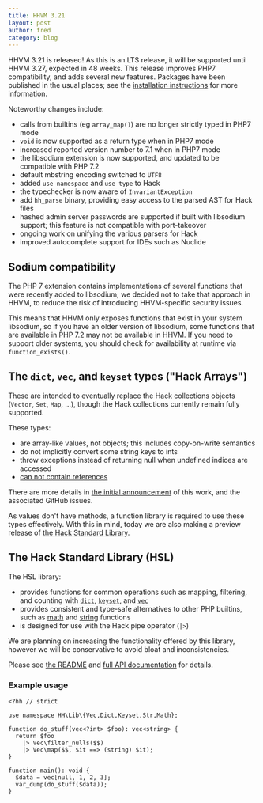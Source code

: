 ```yaml
---
title: HHVM 3.21
layout: post
author: fred
category: blog
---
```


HHVM 3.21 is released! As this is an LTS release, it will be supported until HHVM 3.27, expected in 48 weeks. This release improves PHP7 compatibility, and adds several new features. Packages have been published in the usual places; see the
[installation instructions](https://docs.hhvm.com/hhvm/installation/introduction) for more information.

<!--truncate-->

Noteworthy changes include:

* calls from builtins (eg `array_map()`) are no longer strictly typed in PHP7 mode
* `void` is now supported as a return type when in PHP7 mode
* increased reported version number to 7.1 when in PHP7 mode
* the libsodium extension is now supported, and updated to be compatible with PHP 7.2
* default mbstring encoding switched to `UTF8`
* added `use namespace` and `use type` to Hack
* the typechecker is now aware of `InvariantException`
* add `hh_parse` binary, providing easy access to the parsed AST for Hack files
* hashed admin server passwords are supported if built with libsodium support; this feature is not compatible with port-takeover
* ongoing work on unifying the various parsers for Hack
* improved autocomplete support for IDEs such as Nuclide

## Sodium compatibility

The PHP 7 extension contains implementations of several functions that were recently added to libsodium; we decided not to take that approach in HHVM, to reduce the risk of introducing HHVM-specific security issues.

This means that HHVM only exposes functions that exist in your system libsodium, so if you have an older version of libsodium, some functions that are available in PHP 7.2 may not be available in HHVM. If you need to support older systems, you should check for availability at runtime via `function_exists()`.

## The `dict`, `vec`, and `keyset` types ("Hack Arrays")

These are intended to eventually replace the Hack collections objects (`Vector`, `Set`, `Map`, ...), though the Hack collections currently remain fully supported.

These types:

 - are array-like values, not objects; this includes copy-on-write semantics
 - do not implicitly convert some string keys to ints
 - throw exceptions instead of returning null when undefined indices are accessed
 - [can not contain references](https://3v4l.org/cWYog)

There are more details in [the initial announcement](http://hhvm.com/blog/10649/improving-arrays-in-hack) of this work, and the associated GitHub issues.

As values don't have methods, a function library is required to use these types effectively. With this in mind, today we are also making a preview release of [the Hack Standard Library](https://github.com/hhvm/hsl/).

## The Hack Standard Library (HSL)

The HSL library:

 - provides functions for common operations such as mapping, filtering, and counting with [`dict`](https://hhvm.github.io/hsl/api/Dict.html), [`keyset`](https://hhvm.github.io/hsl/api/Keyset.html), and [`vec`](https://hhvm.github.io/hsl/api/Vec.html)
 - provides consistent and type-safe alternatives to other PHP builtins, such as [math](https://hhvm.github.io/hsl/api/Math.html) and [string](https://hhvm.github.io/hsl/api/Str.html) functions
 - is designed for use with the Hack pipe operator (`|>`)
 
We are planning on increasing the functionality offered by this library, however we will be conservative to avoid bloat and inconsistencies.


Please see [the README](https://github.com/hhvm/hsl/blob/master/README.md) and [full API documentation](https://hhvm.github.io/hsl/api/) for details.

### Example usage

```hack
<?hh // strict

use namespace HH\Lib\{Vec,Dict,Keyset,Str,Math};

function do_stuff(vec<?int> $foo): vec<string> {
  return $foo
    |> Vec\filter_nulls($$)
    |> Vec\map($$, $it ==> (string) $it);
}

function main(): void {
  $data = vec[null, 1, 2, 3];
  var_dump(do_stuff($data));
}
```
